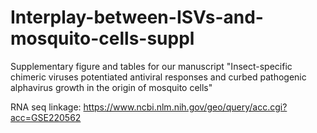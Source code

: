 # Interplay-between-ISVs-and-mosquito-cells-suppl
Supplementary figure and tables for our manuscript "Insect-specific chimeric viruses potentiated antiviral responses and curbed pathogenic alphavirus growth in the origin of mosquito cells" 

RNA seq linkage: https://www.ncbi.nlm.nih.gov/geo/query/acc.cgi?acc=GSE220562
